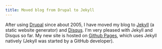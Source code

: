 ```yaml
---
title: Moved blog from Drupal to Jekyll
---
```


After using [Drupal](https://www.drupal.org/) since about 2005, I have moved my blog to [Jekyll](https://jekyllrb.com/) (a static website generator) and [Disqus](https://disqus.com/).  I'm very pleased with Jekyll and Disqus so far.  My new site is hosted on [Github Pages](https://pages.github.com/), which uses Jekyll natively (Jekyll was started by a GitHub developer).